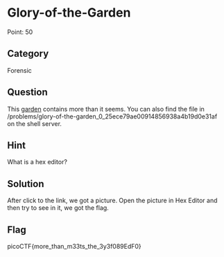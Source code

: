 # Glory-of-the-Garden

Point: 50

## Category

Forensic

## Question

This [garden](https://2019shell1.picoctf.com/static/3e1f573c9b18e87b6764ec3a36868b5a/garden.jpg) contains more than it seems. You can also find the file in /problems/glory-of-the-garden\_0\_25ece79ae00914856938a4b19d0e31af on the shell server.

## Hint

What is a hex editor?

## Solution

After click to the link, we got a picture. Open the picture in Hex Editor and then try to see in it, we got the flag.

## Flag

picoCTF{more\_than\_m33ts\_the\_3y3f089EdF0}

